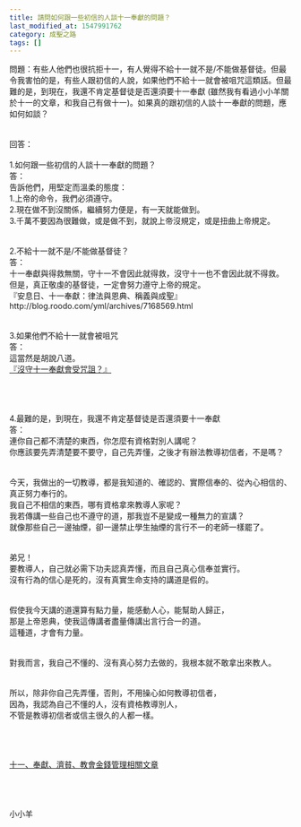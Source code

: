 ```yaml
---
title: 請問如何跟一些初信的人談十一奉獻的問題？
last_modified_at: 1547991762
category: 成聖之路
tags: []
---
```


<p>問題：有些人他們也很抗拒十一，有人覺得不給十一就不是/不能做基督徒。但最令我害怕的是，有些人跟初信的人說，如果他們不給十一就會被咀咒這類話。但最難的是，到現在，我還不肯定基督徒是否還須要十一奉獻 (雖然我有看過小小羊關於十一的文章，和我自己有做十一)。如果真的跟初信的人談十一奉獻的問題，應如何如談？<br/><!--more--> <br/><br/>回答：<br/><br/>1.如何跟一些初信的人談十一奉獻的問題？<br/>答：<br/>告訴他們，用堅定而溫柔的態度：<br/>1.上帝的命令，我們必須遵守。<br/>2.現在做不到沒關係，繼續努力便是，有一天就能做到。<br/>3.千萬不要因為很難做，或是做不到，就說上帝沒規定，或是扭曲上帝規定。<br/> <br/> <br/>2.不給十一就不是/不能做基督徒？<br/>答：<br/>十一奉獻與得救無關，守十一不會因此就得救，沒守十一也不會因此就不得救。<br/>但是，真正敬虔的基督徒，一定會努力遵守上帝的規定。<br/>『安息日、十一奉獻：律法與恩典、稱義與成聖』<br/>http://blog.roodo.com/yml/archives/7168569.html<br/> <br/> <br/>3.如果他們不給十一就會被咀咒<br/>答：<br/>這當然是胡說八道。<br/><a href="/posts/269192644">『沒守十一奉獻會受咒詛？』</a><br/> <br/> <br/><br/><br/>4.最難的是，到現在，我還不肯定基督徒是否還須要十一奉獻<br/>答：<br/>連你自己都不清楚的東西，你怎麼有資格對別人講呢？<br/>你應該要先弄清楚要不要守，自己先弄懂，之後才有辦法教導初信者，不是嗎？<br/><br/> <br/>今天，我做出的一切教導，都是我知道的、確認的、實際信奉的、從內心相信的、真正努力奉行的。<br/>我自己不相信的東西，哪有資格拿來教導人家呢？<br/>我若傳講一些自己也不遵守的道，那我豈不是變成一種無力的宣講？<br/>就像那些自己一邊抽煙，卻一邊禁止學生抽煙的言行不一的老師一樣罷了。<br/> <br/><br/>弟兄！<br/>要教導人，自己就必需下功夫認真弄懂，而且自己真心信奉並實行。<br/>沒有行為的信心是死的，沒有真實生命支持的講道是假的。<br/> <br/><br/>假使我今天講的道還算有點力量，能感動人心，能幫助人歸正，<br/>那是上帝恩典，使我這傳講者盡量傳講出言行合一的道。<br/>這種道，才會有力量。<br/> <br/><br/>對我而言，我自己不懂的、沒有真心努力去做的，我根本就不敢拿出來教人。<br/> <br/><br/>所以，除非你自己先弄懂，否則，不用操心如何教導初信者，<br/>因為，我認為自己不懂的人，沒有資格教導別人，<br/>不管是教導初信者或信主很久的人都一樣。<br/> <br/> <br/><br/><br/><a href="/posts/269196064">十一、奉獻、濟貧、教會金錢管理相關文章 </a><br/><br/><br/><br/><br/>小小羊<br/><br/><br/><br/><br/><br/><br/></p>